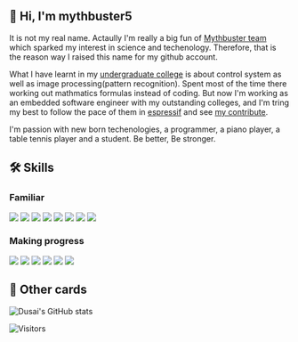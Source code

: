 ## 👋 Hi, I'm mythbuster5

It is not my real name. Actaully I'm really a big fun of [Mythbuster team](https://www.discovery.com/shows/mythbusters) which sparked my interest in science and techenology. Therefore, that is the reason way I raised this name for my github account.

What I have learnt in my [undergraduate college](https://www.seu.edu.cn/english/) is about control system as well as image processing(pattern recognition). Spent most of the time there working out mathmatics formulas instead of coding. But now I'm working as an embedded software engineer with my outstanding colleges, and I'm tring my best to follow the pace of them in [espressif](https://www.espressif.com/) and see [my contribute](https://github.com/espressif/esp-idf/commits?author=mythbuster5).

I'm passion with new born techenologies, a programmer, a piano player, a table tennis player and a student. Be better, Be stronger.

## 🛠️ Skills

### Familiar
<img src="https://img.shields.io/static/v1?logo=C&label=&message=C&color=blue&labelColor=5c5c5c"/>  <img src="https://img.shields.io/static/v1?logo=Linux&message=Linux&color=blue&label=Linux"/>  <img src="https://img.shields.io/static/v1?logo=Espressif&label=ESP&message=espressif&color=blue"/>  <img src="https://img.shields.io/static/v1?logo=Markdown&label=&message=Markdown&color=blue&labelColor=5c5c5c"/>  <img src="https://img.shields.io/static/v1?logo=Git&label=&message=Git&color=blue&labelColor=5c5c5c"/>  <img src="https://img.shields.io/static/v1?logo=OpenCV&label=&message=OpenCV&color=blue&labelColor=5c5c5c"/>  <img src="https://img.shields.io/static/v1?logo=Altium Designer&label=&message=Altium Designer&color=blue&labelColor=5c5c5c"/>  <img src="https://img.shields.io/static/v1?logo=YOLO&label=&message=YOLO&color=blue&labelColor=5c5c5c"/>

### Making progress
<img src="https://img.shields.io/static/v1?logo=Python&label=&message=Python&color=blue&labelColor=5c5c5c"/> <img src="https://img.shields.io/static/v1?logo=Shell&label=&message=Shell&color=blue&labelColor=5c5c5c"/>  <img src="https://img.shields.io/static/v1?logo=CMake&label=&message=CMake&color=blue&labelColor=5c5c5c"/>  <img src="https://img.shields.io/static/v1?logo=PyTorch&label=&message=PyTorch&color=blue&labelColor=5c5c5c"/>  <img src="https://img.shields.io/static/v1?logo=C%2B%2B&label=&message=C%2B%2B&color=blue&labelColor=5c5c5c"/>  <img src="https://img.shields.io/static/v1?logo=TensorFlow&label=&message=TensorFlow&color=blue&labelColor=5c5c5c"/>  

## 💬 Other cards

![Dusai's GitHub stats](https://github-readme-stats.vercel.app/api?username=mythbuster5&show_icons=true&theme=radical)

<img src="https://visitor-badge.glitch.me/badge?page_id=mythbuster5.mythbuster5" alt="Visitors" />

<!---
mythbuster5/mythbuster5 is a ✨ special ✨ repository because its `README.md` (this file) appears on your GitHub profile.
You can click the Preview link to take a look at your changes.
--->
